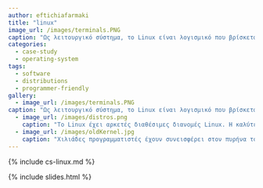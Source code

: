 ```yaml
---
author: eftichiafarmaki
title: "linux"
image_url: /images/terminals.PNG
caption: "Ως λειτουργικό σύστημα, το Linux είναι λογισμικό που βρίσκεται “κάτω” από όλα τα άλλα λογισμικά σε έναν υπολογιστή. Το Linux ξεκίνησε τη ζωή του ως αουτσάιντερ έργο. Πλέον δεν είναι ένα αμφιλεγόμενο ζήτημα που προκαλεί αντιδρασεις όπως κάποτε. Είναι απλώς επιτυχημένο."
categories:
  - case-study
  - operating-system
tags:
  - software
  - distributions
  - programmer-friendly
gallery:
  - image_url: /images/terminals.PNG
caption: "Ως λειτουργικό σύστημα, το Linux είναι λογισμικό που βρίσκεται “κάτω” από όλα τα άλλα λογισμικά σε έναν υπολογιστή. Το Linux ξεκίνησε τη ζωή του ως αουτσάιντερ έργο. Πλέον δεν είναι ένα αμφιλεγόμενο ζήτημα που προκαλεί αντιδρασεις όπως κάποτε. Είναι απλώς επιτυχημένο."
  - image_url: /images/distros.png
    caption: "Το Linux έχει αρκετές διαθέσιμες διανομές Linux. Η καλύτερη είναι αυτή που λειτουργεί καλύτερα στον υπολογιστή του κάθε χρήστη, οπότε μπορεί να δοκιμάσει και να δει ποια ταιριάζει και στο στυλ εργασίας του. (Ubuntu, Fedora, Mint). Κάθε διανομή περιέχει εκατοντάδες ή χιλιάδες προγράμματα που μπορούν να διανεμηθούν μαζί της"
  - image_url: /images/oldKernel.jpg
    caption: "Χιλιάδες προγραμματιστές έχουν συνεισφέρει στον πυρήνα του Linux(kernel Linux) τα τελευταία χρόνια, σύμφωνα με το Linux Foundation. Φυσικά η κοινότητα Linux είναι πολύ περισσότερο από τον πυρήνα και χρειάζεται συνεισφορές από πολλούς άλλους ανθρώπους εκτός από προγραμματιστές."
---
```


{% include cs-linux.md %}

{% include slides.html %}
